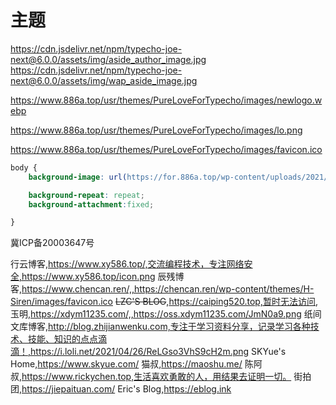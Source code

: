 # 主题
https://cdn.jsdelivr.net/npm/typecho-joe-next@6.0.0/assets/img/aside_author_image.jpg
https://cdn.jsdelivr.net/npm/typecho-joe-next@6.0.0/assets/img/wap_aside_image.jpg

https://www.886a.top/usr/themes/PureLoveForTypecho/images/newlogo.webp

https://www.886a.top/usr/themes/PureLoveForTypecho/images/lo.png

https://www.886a.top/usr/themes/PureLoveForTypecho/images/favicon.ico

```css
body {
    background-image: url(https://for.886a.top/wp-content/uploads/2021/07/学校.png); 

    background-repeat: repeat;
    background-attachment:fixed;

}
```

冀ICP备20003647号

行云博客,https://www.xy586.top/,交流编程技术，专注网络安全,https://www.xy586.top/icon.png
辰残博客,https://www.chencan.ren/,,https://chencan.ren/wp-content/themes/H-Siren/images/favicon.ico
<del>LZC'S BLOG</del>,https://caiping520.top,暂时无法访问,
玉明,https://xdym11235.com/,,https://oss.xdym11235.com/JmN0a9.png
纸间文库博客,http://blog.zhijianwenku.com,专注于学习资料分享，记录学习各种技术、技能、知识的点点滴滴！,https://i.loli.net/2021/04/26/ReLGso3VhS9cH2m.png
SKYue's Home,https://www.skyue.com/
猫叔,https://maoshu.me/
陈阿叔,https://www.rickychen.top,生活喜欢勇敢的人，用结果去证明一切。
街拍团,https://jiepaituan.com/
Eric's Blog,https://eblog.ink

